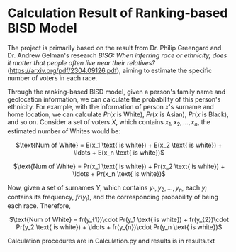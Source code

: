 # Calculation Result of Ranking-based BISD Model

The project is primarily based on the result from Dr. Philip Greengard and Dr. Andrew Gelman's research *BISG: When inferring race or ethnicity, does it matter that people often live near their relatives?* (https://arxiv.org/pdf/2304.09126.pdf), aiming to estimate the specific number of voters in each race.

Through the ranking-based BISD model, given a person's family name and geolocation information, we can calculate the probability of this person's ethnicity. For example, with the information of person $x$'s surname and home location, we can calculate $Pr(x$ is White), $Pr(x$ is Asian), $Pr(x$ is Black), and so on. Consider a set of voters $X$, which contains $x_{1}, x_{2}, ..., x_{n}$, the estimated number of Whites would be:

<p align="center">
$\text{Num of White} = E(x_1 \text{ is white}) + E(x_2 \text{ is white}) + \ldots + E(x_n \text{ is white})$
</p>

<p align="center">
$\text{Num of White} = Pr(x_1 \text{ is white}) + Pr(x_2 \text{ is white}) + \ldots + Pr(x_n \text{ is white})$
</p>

Now, given a set of surnames $Y$, which contains $y_{1}, y_{2}, ..., y_{n}$, each $y_{i}$ contains its frequency, $fr(y_{i})$, and the corresponding probability of being each race. Therefore,

<p align="center">
$\text{Num of White} = fr(y_{1})\cdot Pr(y_1 \text{ is white}) + fr(y_{2})\cdot Pr(y_2 \text{ is white}) + \ldots + fr(y_{n})\cdot Pr(y_n \text{ is white})$
</p>

Calculation procedures are in Calculation.py and results is in results.txt
